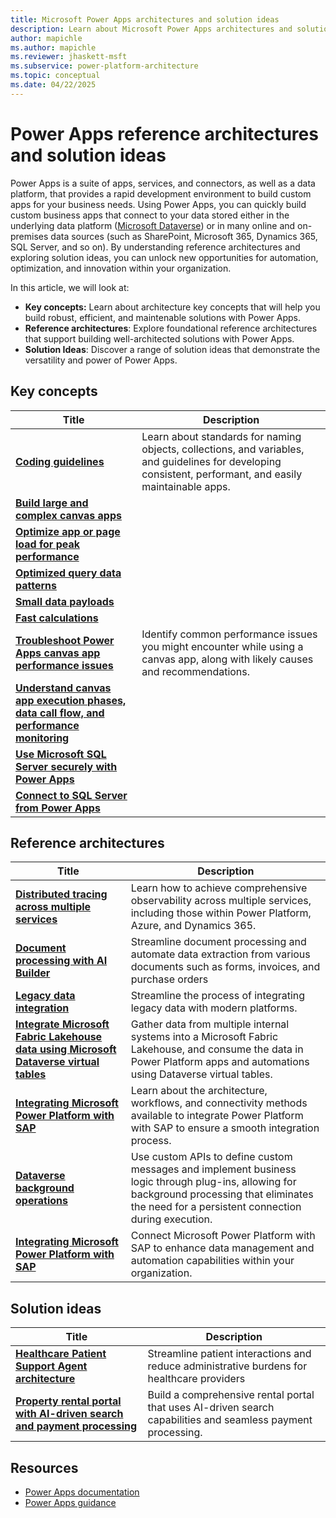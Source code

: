 ```yaml
---
title: Microsoft Power Apps architectures and solution ideas
description: Learn about Microsoft Power Apps architectures and solution ideas
author: mapichle
ms.author: mapichle
ms.reviewer: jhaskett-msft
ms.subservice: power-platform-architecture
ms.topic: conceptual
ms.date: 04/22/2025
---
```


# Power Apps reference architectures and solution ideas

Power Apps is a suite of apps, services, and connectors, as well as a data platform, that provides a rapid development environment to build custom apps for your business needs. Using Power Apps, you can quickly build custom business apps that connect to your data stored either in the underlying data platform ([Microsoft Dataverse](/powerapps/maker/data-platform/data-platform-intro)) or in many online and on-premises data sources (such as SharePoint, Microsoft 365, Dynamics 365, SQL Server, and so on).
By understanding reference architectures and exploring solution ideas, you can unlock new opportunities for automation, optimization, and innovation within your organization.

In this article, we will look at:

- **Key concepts:** Learn about architecture key concepts that will help you build robust, efficient, and maintenable solutions with Power Apps.
- **Reference architectures**: Explore foundational reference architectures that support building well-architected solutions with Power Apps.
- **Solution Ideas**: Discover a range of solution ideas that demonstrate the versatility and power of Power Apps.

## Key concepts

| Title | Description |
| --- | --- |
| **[Coding guidelines](/power-apps/guidance/coding-guidelines/overview)** | Learn about standards for naming objects, collections, and variables, and guidelines for developing consistent, performant, and easily maintainable apps. |
| **[Build large and complex canvas apps](/power-apps/maker/canvas-apps/working-with-large-apps)** | | 
| **[Optimize app or page load for peak performance](/power-apps/maker/canvas-apps/fast-app-page-load)** | | 
| **[Optimized query data patterns](/power-apps/maker/canvas-apps/optimized-query-data-patterns)** | | 
| **[Small data payloads](/power-apps/maker/canvas-apps/small-data-payloads)** | | 
| **[Fast calculations](/power-apps/maker/canvas-apps/efficient-calculations)** | | 
| **[Troubleshoot Power Apps canvas app performance issues](/troubleshoot/power-platform/power-apps/canvas-app-performance/troubleshoot-perf-table)** | Identify common performance issues you might encounter while using a canvas app, along with likely causes and recommendations. |
| **[Understand canvas app execution phases, data call flow, and performance monitoring](/power-apps/maker/canvas-apps/execution-phases-data-flow)** | 
| **[Use Microsoft SQL Server securely with Power Apps](/power-apps/maker/canvas-apps/connections/sql-server-security)** | 
| **[Connect to SQL Server from Power Apps](/power-apps/maker/canvas-apps/connections/connection-azure-sqldatabase)** | 

## Reference architectures

| Title | Description |
| --- | --- |
| **[Distributed tracing across multiple services](../reference-architectures/distributed-tracing.md)** | Learn how to achieve comprehensive observability across multiple services, including those within Power Platform, Azure, and Dynamics 365. |
| **[Document processing with AI Builder](../reference-architectures/ai-document-processing.md)** | Streamline document processing and automate data extraction from various documents such as forms, invoices, and purchase orders |
| **[Legacy data integration](../reference-architectures/app-legacy-data-integration.md)** | Streamline the process of integrating legacy data with modern platforms. |
| **[​Integrate Microsoft Fabric Lakehouse data using Microsoft Dataverse virtual tables](../reference-architectures/app-integrate-lakehouse.md)** | Gather data from multiple internal systems into a Microsoft Fabric Lakehouse, and consume the data in Power Platform apps and automations using Dataverse virtual tables. |
| **[Integrating Microsoft Power Platform with SAP](../reference-architectures/arch-pattern-sap.md)** | Learn about the architecture, workflows, and connectivity methods available to integrate Power Platform with SAP to ensure a smooth integration process. |
| **[Dataverse background operations](../reference-architectures/dataverse-background-operations.md)** | Use custom APIs to define custom messages and implement business logic through plug-ins, allowing for background processing that eliminates the need for a persistent connection during execution. |
| **[Integrating Microsoft Power Platform with SAP](../reference-architectures/arch-pattern-sap.md)** | Connect Microsoft Power Platform with SAP to enhance data management and automation capabilities within your organization. |

## Solution ideas

| Title | Description |
| --- | --- |
| **[Healthcare Patient Support Agent architecture](../solution-ideas/agent-healthcare-patient-support.md)** | Streamline patient interactions and reduce administrative burdens for healthcare providers |
| **[Property rental portal with AI-driven search and payment processing](../solution-ideas/agent-rental-portal.md)** | Build a comprehensive rental portal that uses AI-driven search capabilities and seamless payment processing. |

## Resources

- [Power Apps documentation](/power-apps/)
- [Power Apps guidance](/power-apps/guidance/)
